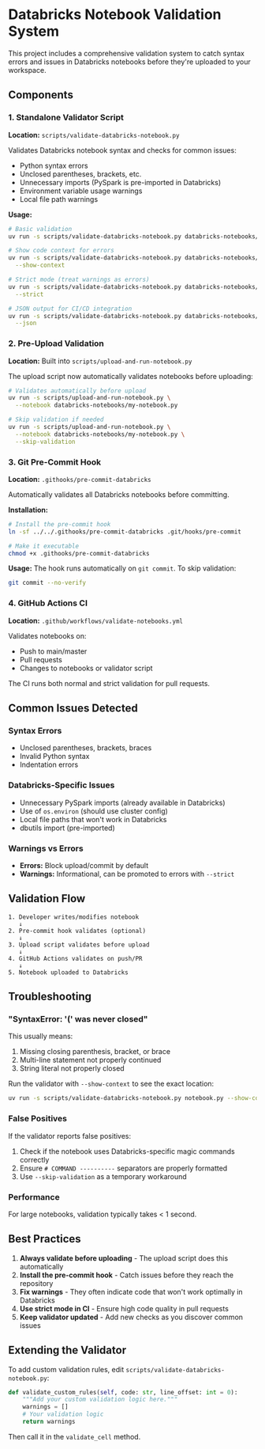 # Databricks Notebook Validation System

This project includes a comprehensive validation system to catch syntax errors and issues in Databricks notebooks before they're uploaded to your workspace.

## Components

### 1. Standalone Validator Script
**Location:** `scripts/validate-databricks-notebook.py`

Validates Databricks notebook syntax and checks for common issues:
- Python syntax errors
- Unclosed parentheses, brackets, etc.
- Unnecessary imports (PySpark is pre-imported in Databricks)
- Environment variable usage warnings
- Local file path warnings

**Usage:**
```bash
# Basic validation
uv run -s scripts/validate-databricks-notebook.py databricks-notebooks/my-notebook.py

# Show code context for errors
uv run -s scripts/validate-databricks-notebook.py databricks-notebooks/my-notebook.py \
  --show-context

# Strict mode (treat warnings as errors)
uv run -s scripts/validate-databricks-notebook.py databricks-notebooks/my-notebook.py \
  --strict

# JSON output for CI/CD integration
uv run -s scripts/validate-databricks-notebook.py databricks-notebooks/my-notebook.py \
  --json
```

### 2. Pre-Upload Validation
**Location:** Built into `scripts/upload-and-run-notebook.py`

The upload script now automatically validates notebooks before uploading:
```bash
# Validates automatically before upload
uv run -s scripts/upload-and-run-notebook.py \
  --notebook databricks-notebooks/my-notebook.py

# Skip validation if needed
uv run -s scripts/upload-and-run-notebook.py \
  --notebook databricks-notebooks/my-notebook.py \
  --skip-validation
```

### 3. Git Pre-Commit Hook
**Location:** `.githooks/pre-commit-databricks`

Automatically validates all Databricks notebooks before committing.

**Installation:**
```bash
# Install the pre-commit hook
ln -sf ../../.githooks/pre-commit-databricks .git/hooks/pre-commit

# Make it executable
chmod +x .githooks/pre-commit-databricks
```

**Usage:**
The hook runs automatically on `git commit`. To skip validation:
```bash
git commit --no-verify
```

### 4. GitHub Actions CI
**Location:** `.github/workflows/validate-notebooks.yml`

Validates notebooks on:
- Push to main/master
- Pull requests
- Changes to notebooks or validator script

The CI runs both normal and strict validation for pull requests.

## Common Issues Detected

### Syntax Errors
- Unclosed parentheses, brackets, braces
- Invalid Python syntax
- Indentation errors

### Databricks-Specific Issues
- Unnecessary PySpark imports (already available in Databricks)
- Use of `os.environ` (should use cluster config)
- Local file paths that won't work in Databricks
- dbutils import (pre-imported)

### Warnings vs Errors
- **Errors:** Block upload/commit by default
- **Warnings:** Informational, can be promoted to errors with `--strict`

## Validation Flow

```
1. Developer writes/modifies notebook
   ↓
2. Pre-commit hook validates (optional)
   ↓
3. Upload script validates before upload
   ↓
4. GitHub Actions validates on push/PR
   ↓
5. Notebook uploaded to Databricks
```

## Troubleshooting

### "SyntaxError: '(' was never closed"
This usually means:
1. Missing closing parenthesis, bracket, or brace
2. Multi-line statement not properly continued
3. String literal not properly closed

Run the validator with `--show-context` to see the exact location:
```bash
uv run -s scripts/validate-databricks-notebook.py notebook.py --show-context
```

### False Positives
If the validator reports false positives:
1. Check if the notebook uses Databricks-specific magic commands correctly
2. Ensure `# COMMAND ----------` separators are properly formatted
3. Use `--skip-validation` as a temporary workaround

### Performance
For large notebooks, validation typically takes < 1 second.

## Best Practices

1. **Always validate before uploading** - The upload script does this automatically
2. **Install the pre-commit hook** - Catch issues before they reach the repository
3. **Fix warnings** - They often indicate code that won't work optimally in Databricks
4. **Use strict mode in CI** - Ensure high code quality in pull requests
5. **Keep validator updated** - Add new checks as you discover common issues

## Extending the Validator

To add custom validation rules, edit `scripts/validate-databricks-notebook.py`:

```python
def validate_custom_rules(self, code: str, line_offset: int = 0):
    """Add your custom validation logic here."""
    warnings = []
    # Your validation logic
    return warnings
```

Then call it in the `validate_cell` method.